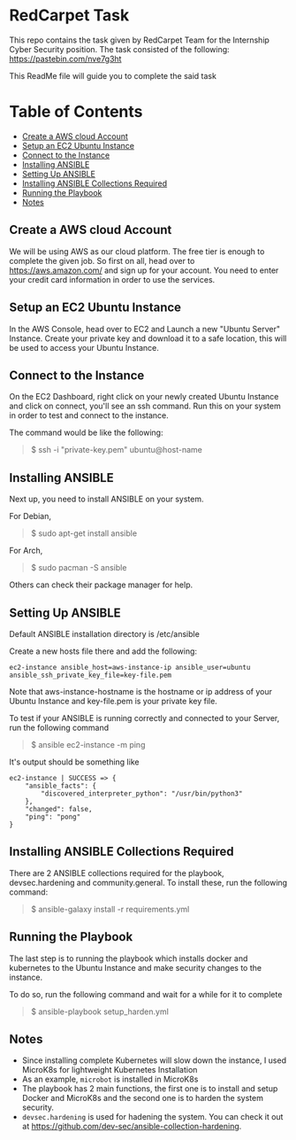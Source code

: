 # RedCarpet Task
This repo contains the task given by RedCarpet Team for the Internship Cyber Security position.
The task consisted of the following: https://pastebin.com/nve7g3ht

This ReadMe file will guide you to complete the said task

# Table of Contents
* [Create a AWS cloud Account](#create-a-aws-cloud-account)
* [Setup an EC2 Ubuntu Instance](#setup-an-ec2-ubuntu-instance)
* [Connect to the Instance](#connect-to-the-instance)
* [Installing ANSIBLE](#installing-ansible)
* [Setting Up ANSIBLE](#setting-up-ansible)
* [Installing ANSIBLE Collections Required](#installing-ansible-collections-required)
* [Running the Playbook](#running-the-playbook)
* [Notes](#notes)


## Create a AWS cloud Account

We will be using AWS as our cloud platform. The free tier is enough to complete the given job.
So first on all, head over to https://aws.amazon.com/ and sign up for your account. You need to enter your credit card information in order to use the services.


## Setup an EC2 Ubuntu Instance

In the AWS Console, head over to EC2 and Launch a new "Ubuntu Server" Instance.
Create your private key and download it to a safe location, this will be used to access your Ubuntu Instance.


## Connect to the Instance

On the EC2 Dashboard, right click on your newly created Ubuntu Instance and click on connect, you'll see an ssh command. Run this on your system in order to test and connect to the instance.

The command would be like the following: 
> $ ssh -i "private-key.pem" ubuntu@host-name


## Installing ANSIBLE

Next up, you need to install ANSIBLE on your system. 

For Debian, 
> $ sudo apt-get install ansible 

For Arch,
> $ sudo pacman -S ansible 

Others can check their package manager for help.


## Setting Up ANSIBLE

Default ANSIBLE installation directory is /etc/ansible

Create a new hosts file there and add the following:

```
ec2-instance ansible_host=aws-instance-ip ansible_user=ubuntu ansible_ssh_private_key_file=key-file.pem
```

Note that aws-instance-hostname is the hostname or ip address of your Ubuntu Instance and key-file.pem is your private key file.

To test if your ANSIBLE is running correctly and connected to your Server, run the following command
> $ ansible ec2-instance -m ping 

It's output should be something like
``` 
ec2-instance | SUCCESS => {
    "ansible_facts": {
        "discovered_interpreter_python": "/usr/bin/python3"
    },
    "changed": false,
    "ping": "pong"
}
```


## Installing ANSIBLE Collections Required

There are 2 ANSIBLE collections required for the playbook, devsec.hardening and community.general. To install these, run the following command:
> $ ansible-galaxy install -r requirements.yml


## Running the Playbook

The last step is to running the playbook which installs docker and kubernetes to the Ubuntu Instance and make security changes to the instance.

To do so, run the following command and wait for a while for it to complete
> $ ansible-playbook setup_harden.yml




## Notes

* Since installing complete Kubernetes will slow down the instance, I used MicroK8s for lightweight Kubernetes Installation
* As an example, ```microbot``` is installed in MicroK8s
* The playbook has 2 main functions, the first one is to install and setup Docker and MicroK8s and the second one is to harden the system security.
* ```devsec.hardening``` is used for hadening the system. You can check it out at https://github.com/dev-sec/ansible-collection-hardening.